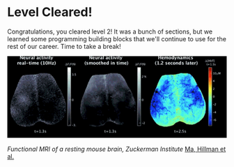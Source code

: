# Level Cleared!

Congratulations, you cleared level 2! It was a bunch of sections, but we learned some programming building blocks that we'll continue to use for the rest of our career. Time to take a break!

![fmri gif](./img/FMRI.gif)

*Functional MRI of a resting mouse brain, Zuckerman Institute*
[Ma, Hillman et al.](https://pubmed.ncbi.nlm.nih.gov/27974609/)
